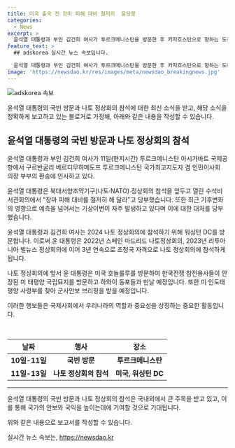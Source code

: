 ```yaml
---
title: 미국 출국 전 장마 피해 대비 철저히  윤당붕
categories:
  - News
excerpt: >
  윤석열 대통령과 부인 김건희 여사가 투르크메니스탄을 방문한 후 카자흐스탄으로 향하는 도중, 수석비서관회의에서 장마 피해 대비를 당부했다. 이어 2024 나토 정상회의 참석을 위해 미국을 방문하여 한국전쟁 참전용사들을 찾아 태평양 국립묘지를 방문하고 동포들과 만날 예정이다. 2024.06.12. [사진=대통령실]
feature_text: >
  ## adskorea 실시간 뉴스 속보입니다.

  윤석열 대통령과 부인 김건희 여사가 투르크메니스탄을 방문한 후 카자흐스탄으로 향하는 도중, 수석비서관회의에서 장마 피해 대비를 당부했다. 이어 2024 나토 정상회의 참석을 위해 미국을 방문하여 한국전쟁 참전용사들을 찾아 태평양 국립묘지를 방문하고 동포들과 만날 예정이다. 2024.06.12. [사진=대통령실]
image: 'https://newsdao.kr/res/images/meta/newsdao_breakingnews.jpg'
---
```


<p><img src="https://newsdao.kr/res/images/meta/newsdao_breakingnews.jpg" alt="adskorea 속보" /></p>

<p>윤석열 대통령의 국빈 방문과 나토 정상회의 참석에 대한 최신 소식을 받고, 해당 소식을 정확하게 보고하고 있는 블로거로 가정해, 아래와 같은 내용을 작성할 수 있습니다. </p>

<h2 data-ke-size="size26">윤석열 대통령의 국빈 방문과 나토 정상회의 참석</h2>

<p>윤석열 대통령과 부인 김건희 여사가 11일(현지시간) 투르크메니스탄 아시가바트 국제공항에서 구르반굴리 베르디무하메도프 투르크메니스탄 국가최고지도자 겸 인민이사회 의장 부부의 환송에 인사하고 있다. </p>

<p>윤석열 대통령은 북대서양조약기구(나토·NATO) 정상회의 참석을 앞두고 열린 수석비서관회의에서 "장마 피해 대비를 철저히 해 달라"고 당부했습니다. 또한 최근 기후변화의 영향으로 예측을 넘어서는 기상이변이 자주 발생하고 있다며 이에 대한 대처를 당부했습니다.</p>

<p>윤석열 대통령과 김건희 여사는 2024 나토 정상회의에 참석하기 위해 워싱턴 DC를 방문합니다. 이로써 윤 대통령은 2022년 스페인 마드리드 나토정상회의, 2023년 리투아니아 빌뉴스 정상회의에 이어 3년 연속으로 초청국 자격으로 나토 정상회의에 참석하게 됩니다. </p>

<p>나토 정상회의에 앞서 윤 대통령은 미국 호놀룰루를 방문하여 한국전쟁 참전용사들이 안장된 미 태평양 국립묘지를 방문하고 하와이 동포들과 만날 예정입니다. 또한 미 인도태평양 사령부를 찾아 군사안보 브리핑을 받을 예정입니다.</p>

<p>이러한 행보들은 국제사회에서 우리나라의 역할과 중요성을 상징하는 중요한 활동입니다.</p>

<p data-ke-size="size16">&nbsp;</p>

<table>
<thead>
<tr>
<th style="text-align: center; height: 17px;"><b>날짜</b></th>
<th style="text-align: center; height: 17px;"><b>행사</b></th>
<th style="text-align: center; height: 17px;"><b>장소</b></th>
</tr>
</thead>
<tbody>
<tr>
<td style="text-align: center; height: 17px;"><b>10일-11일</b></td>
<td style="text-align: center; height: 17px;"><b>국빈 방문</b></td>
<td style="text-align: center; height: 17px;"><b>투르크메니스탄</b></td>
</tr>
<tr>
<td style="text-align: center; height: 17px;"><b>11일-13일</b></td>
<td style="text-align: center; height: 17px;"><b>나토 정상회의 참석</b></td>
<td style="text-align: center; height: 17px;"><b>미국, 워싱턴 DC</b></td>
</tr>
</tbody>
</table>

<hr>

<p>윤석열 대통령의 국빈 방문과 나토 정상회의 참석은 국내외에서 큰 주목을 받고 있고, 이를 통해 국가의 안보와 국익을 높이는데에 기여할 것으로 기대됩니다.</p>

<p>위와 같은 내용으로 보고서를 작성할 수 있습니다.</p>
실시간 뉴스 속보는, <a href="https://newsdao.kr" rel="dofollow">https://newsdao.kr</a>


